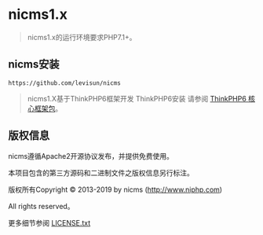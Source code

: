nicms1.x
===============

> nicms1.x的运行环境要求PHP7.1+。

## nicms安装

~~~
https://github.com/levisun/nicms
~~~

> nicms1.X基于ThinkPHP6框架开发
> ThinkPHP6安装 请参阅 [ThinkPHP6 核心框架包](https://github.com/top-think/framework/tree/6.0)。


## 版权信息

nicms遵循Apache2开源协议发布，并提供免费使用。

本项目包含的第三方源码和二进制文件之版权信息另行标注。

版权所有Copyright © 2013-2019 by nicms (http://www.niphp.com)

All rights reserved。

更多细节参阅 [LICENSE.txt](LICENSE.txt)
